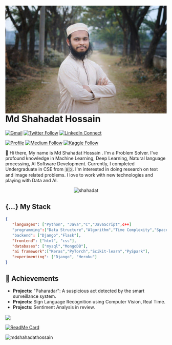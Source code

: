 <a target="_blank" href="https://mdshahadathossainbd.github.io/Curriculum-Vitae/"><img width="550" align="right" src="mdshahadathossain.jpg" alt="mdshahadathossain"></a>

# Md Shahadat Hossain

[![Gmail](https://img.shields.io/badge/%20-Send%20Mail-black?color=14171A&labelColor=ef5350&logo=gmail&logoColor=ffffff)](mailto:shahadat15-1464@diu.edu.bd?subject=From%20GitHub&cc=shahadatbd1464@gmail.com&body=Hi,%20there.%20Found%20you%20from%20GitHub.)
[![Twitter Follow](https://img.shields.io/badge/dynamic/json.svg?color=14171A&labelColor=37474f&logo=twitter&logoColor=4fc3f7&label=&query=%24[0].followers_count&url=https%3A%2F%2Fcdn.syndication.twimg.com%2Fwidgets%2Ffollowbutton%2Finfo.json%3Fscreen_names%3Dmdshahadat_bd&suffix=%20Followers)](https://twitter.com/mdshahadat_bd)
[![LinkedIn Connect](https://img.shields.io/badge/%20-Connect-black?color=14171A&labelColor=212121&logo=linkedin&logoColor=ffffff)](https://www.linkedin.com/in/mdshahadathossain/)

[![Profile](https://img.shields.io/badge/%20-Blog-black?color=14171A&labelColor=212121&logo=github&logoColor=ffffff)](https://mdshahadathossainbd.github.io/Curriculum-Vitae/)
[![Medium Follow](https://img.shields.io/badge/%20-Follow-black?color=14171A&labelColor=050404&logo=medium&logoColor=ffffff)](https://medium.com/@mdshahadathossainBD)
[![Kaggle Follow](https://img.shields.io/badge/%20-Follow-black?color=14171A&labelColor=37474f&logo=kaggle&logoColor=4fc3f7)](https://www.kaggle.com/mdshahadathossain)

:wave: Hi there, My name is Md Shahadat Hossain . I'm a  Problem Solver.
I've profound knowledge in Machine Learning, Deep Learning, Natural language processing, AI Software Development. 
Currently, I completed Undergraduate in CSE from 🇧🇩. 
I'm interested in doing research on text and image related problems. 
I love to work with new technologies and playing with Data and AI.

<p align="center"> <img src="https://komarev.com/ghpvc/?username=MdShahadatHossainbd" alt="shahadat" /> </p>

## {...} My Stack

```json
{
   "languages": ["Python", "Java","C","JavaScript",c++]
   "programming":["Data Structure","Algorithm","Time Complexity","Space complexity"]
   "backend": ["Django","Flask"],
   "frontend": ["html", "css"],
   "databases": ["mysql","MongoDB"],
   "ai framework":["Keras","PyTorch","Scikit-learn","PySpark"],
   "experimenting": ["Django", "Heroku"]
}
```
## :tada: Achievements

<ul>
  <li>
     <b>Projects: </b> "Paharadar": A suspicious act detected by the smart surveillance system.
  </li>
   
  <li>
     <b>Projects: </b> Sign Language Recognition using Computer Vision, Real Time.
   </li>
   
   <li>
     <b>Projects: </b> Sentiment Analysis in review.
   </li> 
</ul>


<p align="left">
  <a href="https://github.com/MdShahadatHossainbd"> <img align="center" src="https://github-readme-stats.anuraghazra1.vercel.app/api/top-langs/?username=MdShahadatHossainbd&layout=compact&theme=radical" />
</a>
</p>

[![ReadMe Card](https://github-readme-stats.vercel.app/api/pin/?username=MdShahadatHossainbd&align=center&theme=radical&repo=ML-Project&show_owner=true)](https://github.com/MdShahadatHossainbd/ML-Project)


<p align="left"> <img src="https://github-readme-stats.vercel.app/api?username=MdShahadatHossainbd&theme=synthwave&show_icons=true" alt="mdshahadathossain" /> </h1>
